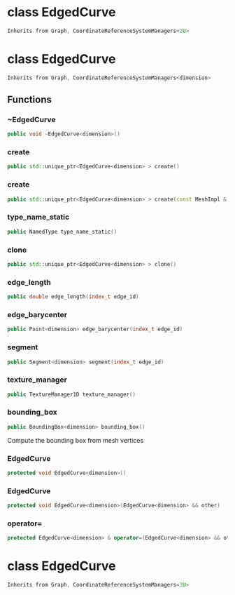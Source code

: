 # class EdgedCurve


```cpp
Inherits from Graph, CoordinateReferenceSystemManagers<2U>
```



# class EdgedCurve


```cpp
Inherits from Graph, CoordinateReferenceSystemManagers<dimension>
```



## Functions

### ~EdgedCurve

```cpp
public void ~EdgedCurve<dimension>()
```


### create

```cpp
public std::unique_ptr<EdgedCurve<dimension> > create()
```


### create

```cpp
public std::unique_ptr<EdgedCurve<dimension> > create(const MeshImpl & impl)
```


### type_name_static

```cpp
public NamedType type_name_static()
```


### clone

```cpp
public std::unique_ptr<EdgedCurve<dimension> > clone()
```


### edge_length

```cpp
public double edge_length(index_t edge_id)
```


### edge_barycenter

```cpp
public Point<dimension> edge_barycenter(index_t edge_id)
```


### segment

```cpp
public Segment<dimension> segment(index_t edge_id)
```


### texture_manager

```cpp
public TextureManager1D texture_manager()
```


### bounding_box

```cpp
public BoundingBox<dimension> bounding_box()
```


 Compute the bounding box from mesh vertices

### EdgedCurve

```cpp
protected void EdgedCurve<dimension>()
```


### EdgedCurve

```cpp
protected void EdgedCurve<dimension>(EdgedCurve<dimension> && other)
```


### operator=

```cpp
protected EdgedCurve<dimension> & operator=(EdgedCurve<dimension> && other)
```




# class EdgedCurve


```cpp
Inherits from Graph, CoordinateReferenceSystemManagers<3U>
```



